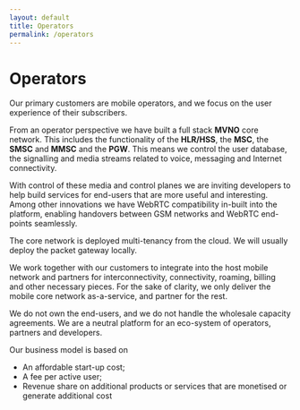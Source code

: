 ```yaml
---
layout: default
title: Operators
permalink: /operators
---
```


# Operators

Our primary customers are mobile operators, and we focus on the user experience of their subscribers.

From an operator perspective we have built a full stack <b uk-tooltip="title: Mobile Virtual Network Operator">MVNO</b> core network. This includes the functionality of the <b uk-tooltip="title: Home Location Register/Home Subscriber Server">HLR/HSS</b>, the <b uk-tooltip="title: Mobile Switching Center">MSC</b>, the <b uk-tooltip="title: Short Message Service Center">SMSC</b> and <b uk-tooltip="title: Multimedia Service Center">MMSC</b> and the <b uk-tooltip="title: Package Data Network Gateway">PGW</b>. This means we control the user database, the signalling and media streams related to voice, messaging and Internet connectivity.

With control of these media and control planes we are inviting developers to help build services for end-users that are more useful and interesting. Among other innovations we have WebRTC compatibility in-built into the platform, enabling handovers between GSM networks and WebRTC end-points seamlessly.

The core network is deployed multi-tenancy from the cloud. We will usually deploy the packet gateway locally. 

We work together with our customers to integrate into the host mobile network and partners for interconnectivity, connectivity, roaming, billing and other necessary pieces. For the sake of clarity, we only deliver the mobile core network as-a-service, and partner for the rest. 

We do not own the end-users, and we do not handle the wholesale capacity agreements. We are a neutral platform for an eco-system of operators, partners and developers. 

Our business model is based on 
- An affordable start-up cost;  
- A fee per active user;
- Revenue share on additional products or services that are monetised or generate additional cost

